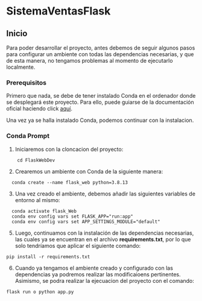 # SistemaVentasFlask

## Inicio
Para poder desarrollar el proyecto, antes debemos de seguir algunos pasos para configurar un ambiente con todas las dependencias necesarias, y que de esta manera, no tengamos problemas al momento de ejecutarlo localmente.

### Prerequisitos
Primero que nada, se debe de tener instalado Conda en el ordenador donde se desplegará este proyecto. Para ello, 
puede guiarse de la documentación oficial haciendo click [aquí](https://docs.conda.io/projects/conda/en/latest/user-guide/install/index.html).

Una vez ya se halla instalado Conda, podemos continuar con la instalacion.

### Conda Prompt

1. Iniciaremos con la cloncacion del proyecto:
``` git clone https://github.com/aelvismorales/FlaskWebDev
    cd FlaskWebDev
````
2. Crearemos un ambiente con Conda de la siguiente manera:
```
  conda create --name flask_web python=3.8.13
```
3. Una vez creado el ambiente, debemos añadir las siguientes variables de entorno al mismo:
```
  conda activate flask_Web
  conda env config vars set FLASK_APP="run:app"
  conda env config vars set APP_SETTINGS_MODULE="default"
```
5. Luego, continuamos con la instalación de las dependencias necesarias, las cuales 
 ya se encuentran en el archivo **requirements.txt**, por lo que solo tendríamos que aplicar el siguiente comando:
 ```
 pip install -r requirements.txt
 ```
 6. Cuando ya tengamos el ambiente creado y configurado con las dependencias ya podremos realizar las modificaioens pertinentes. Asimismo, se podra realizar la ejecuacion del proyecto con el comando:
 ```
 flask run o python app.py
 ```
 
   
